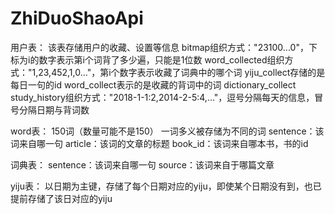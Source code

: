 # ZhiDuoShaoApi

用户表：
该表存储用户的收藏、设置等信息
bitmap组织方式："23100...0"，下标为i的数字表示第i个词背了多少遍，只能是1位数
word_collected组织方式："1,23,452,1,0..."，第i个数字表示收藏了词典中的哪个词
yiju_collect存储的是每日一句的id
word_collect表示的是收藏的背词中的词
dictionary_collect
study_history组织方式："2018-1-1:2,2014-2-5:4,..."，逗号分隔每天的信息，冒号分隔日期与背词数

word表：
150词（数量可能不是150）
一词多义被存储为不同的词
sentence：该词来自哪一句
article：该词的文章的标题
book_id：该词来自哪本书，书的id

词典表：
sentence：该词来自哪一句
source：该词来自于哪篇文章

yiju表：
以日期为主键，存储了每个日期对应的yiju，即使某个日期没有到，也已提前存储了该日对应的yiju